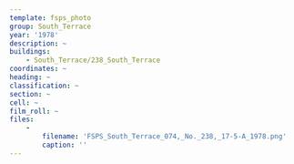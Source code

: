 ```yaml
---
template: fsps_photo
group: South_Terrace
year: '1978'
description: ~
buildings:
    - South_Terrace/238_South_Terrace
coordinates: ~
heading: ~
classification: ~
section: ~
cell: ~
film_roll: ~
files:
    -
        filename: 'FSPS_South_Terrace_074,_No._238,_17-5-A_1978.png'
        caption: ''
---
```

